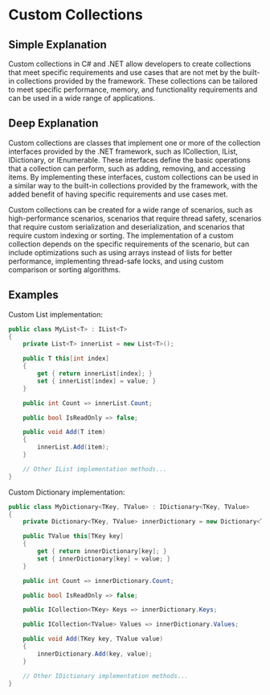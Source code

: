 # Custom Collections

## Simple Explanation

Custom collections in C# and .NET allow developers to create collections that meet specific requirements and use cases that are not met by the built-in collections provided by the framework. These collections can be tailored to meet specific performance, memory, and functionality requirements and can be used in a wide range of applications.

## Deep Explanation

Custom collections are classes that implement one or more of the collection interfaces provided by the .NET framework, such as ICollection, IList, IDictionary, or IEnumerable. These interfaces define the basic operations that a collection can perform, such as adding, removing, and accessing items. By implementing these interfaces, custom collections can be used in a similar way to the built-in collections provided by the framework, with the added benefit of having specific requirements and use cases met.

Custom collections can be created for a wide range of scenarios, such as high-performance scenarios, scenarios that require thread safety, scenarios that require custom serialization and deserialization, and scenarios that require custom indexing or sorting. The implementation of a custom collection depends on the specific requirements of the scenario, but can include optimizations such as using arrays instead of lists for better performance, implementing thread-safe locks, and using custom comparison or sorting algorithms.

## Examples

Custom List implementation:

```C#
public class MyList<T> : IList<T>
{
    private List<T> innerList = new List<T>();

    public T this[int index]
    {
        get { return innerList[index]; }
        set { innerList[index] = value; }
    }

    public int Count => innerList.Count;

    public bool IsReadOnly => false;

    public void Add(T item)
    {
        innerList.Add(item);
    }

    // Other IList implementation methods...
}
```

Custom Dictionary implementation:

```C#
public class MyDictionary<TKey, TValue> : IDictionary<TKey, TValue>
{
    private Dictionary<TKey, TValue> innerDictionary = new Dictionary<TKey, TValue>();

    public TValue this[TKey key]
    {
        get { return innerDictionary[key]; }
        set { innerDictionary[key] = value; }
    }

    public int Count => innerDictionary.Count;

    public bool IsReadOnly => false;

    public ICollection<TKey> Keys => innerDictionary.Keys;

    public ICollection<TValue> Values => innerDictionary.Values;

    public void Add(TKey key, TValue value)
    {
        innerDictionary.Add(key, value);
    }

    // Other IDictionary implementation methods...
}
```